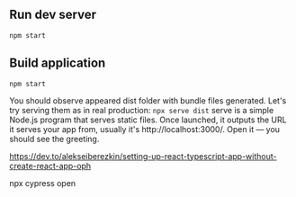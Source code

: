## Run dev server

`npm start`

## Build application

`npm start`

You should observe appeared dist folder with bundle files generated. Let's try serving them as in real production:
`npx serve dist`
serve is a simple Node.js program that serves static files. Once launched, it outputs the URL it serves your app from, usually it's http://localhost:3000/. Open it — you should see the greeting.

https://dev.to/alekseiberezkin/setting-up-react-typescript-app-without-create-react-app-oph

npx cypress open
